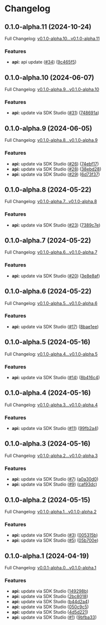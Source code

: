 # Changelog

## 0.1.0-alpha.11 (2024-10-24)

Full Changelog: [v0.1.0-alpha.10...v0.1.0-alpha.11](https://github.com/onmetal-dev/node/compare/v0.1.0-alpha.10...v0.1.0-alpha.11)

### Features

* **api:** api update ([#34](https://github.com/onmetal-dev/node/issues/34)) ([9c465f5](https://github.com/onmetal-dev/node/commit/9c465f5c6bddb311df82a9e12e8a46563b062970))

## 0.1.0-alpha.10 (2024-06-07)

Full Changelog: [v0.1.0-alpha.9...v0.1.0-alpha.10](https://github.com/onmetal-dev/node/compare/v0.1.0-alpha.9...v0.1.0-alpha.10)

### Features

* **api:** update via SDK Studio ([#31](https://github.com/onmetal-dev/node/issues/31)) ([748691a](https://github.com/onmetal-dev/node/commit/748691aac70de03fe88420a1f11a8b03255569ce))

## 0.1.0-alpha.9 (2024-06-05)

Full Changelog: [v0.1.0-alpha.8...v0.1.0-alpha.9](https://github.com/onmetal-dev/node/compare/v0.1.0-alpha.8...v0.1.0-alpha.9)

### Features

* **api:** update via SDK Studio ([#26](https://github.com/onmetal-dev/node/issues/26)) ([74ebf17](https://github.com/onmetal-dev/node/commit/74ebf175dd4b0d0f7d3d2fcb2359606f9d9c18a1))
* **api:** update via SDK Studio ([#28](https://github.com/onmetal-dev/node/issues/28)) ([38ebd28](https://github.com/onmetal-dev/node/commit/38ebd28861d30505fc491384a2eb80af3c4174e4))
* **api:** update via SDK Studio ([#29](https://github.com/onmetal-dev/node/issues/29)) ([6d73f37](https://github.com/onmetal-dev/node/commit/6d73f37ed517faff1f112869cd28f4364ba282a6))

## 0.1.0-alpha.8 (2024-05-22)

Full Changelog: [v0.1.0-alpha.7...v0.1.0-alpha.8](https://github.com/onmetal-dev/node/compare/v0.1.0-alpha.7...v0.1.0-alpha.8)

### Features

* **api:** update via SDK Studio ([#23](https://github.com/onmetal-dev/node/issues/23)) ([7389c7e](https://github.com/onmetal-dev/node/commit/7389c7ecf4827734fcf50a11b901459ff74a3410))

## 0.1.0-alpha.7 (2024-05-22)

Full Changelog: [v0.1.0-alpha.6...v0.1.0-alpha.7](https://github.com/onmetal-dev/node/compare/v0.1.0-alpha.6...v0.1.0-alpha.7)

### Features

* **api:** update via SDK Studio ([#20](https://github.com/onmetal-dev/node/issues/20)) ([3e8e8af](https://github.com/onmetal-dev/node/commit/3e8e8afe4f12e3a393c067e500493590a6e5e0ef))

## 0.1.0-alpha.6 (2024-05-22)

Full Changelog: [v0.1.0-alpha.5...v0.1.0-alpha.6](https://github.com/onmetal-dev/node/compare/v0.1.0-alpha.5...v0.1.0-alpha.6)

### Features

* **api:** update via SDK Studio ([#17](https://github.com/onmetal-dev/node/issues/17)) ([8bae1ee](https://github.com/onmetal-dev/node/commit/8bae1eee5d9002d131e8f497a88ae297030e9507))

## 0.1.0-alpha.5 (2024-05-16)

Full Changelog: [v0.1.0-alpha.4...v0.1.0-alpha.5](https://github.com/onmetal-dev/node/compare/v0.1.0-alpha.4...v0.1.0-alpha.5)

### Features

* **api:** update via SDK Studio ([#14](https://github.com/onmetal-dev/node/issues/14)) ([8b416c4](https://github.com/onmetal-dev/node/commit/8b416c460efb334b3e6d251534b90ec0fcdd57c2))

## 0.1.0-alpha.4 (2024-05-16)

Full Changelog: [v0.1.0-alpha.3...v0.1.0-alpha.4](https://github.com/onmetal-dev/node/compare/v0.1.0-alpha.3...v0.1.0-alpha.4)

### Features

* **api:** update via SDK Studio ([#11](https://github.com/onmetal-dev/node/issues/11)) ([99fb2a4](https://github.com/onmetal-dev/node/commit/99fb2a44afc189e027d602d3ce75bad123b08c4c))

## 0.1.0-alpha.3 (2024-05-16)

Full Changelog: [v0.1.0-alpha.2...v0.1.0-alpha.3](https://github.com/onmetal-dev/node/compare/v0.1.0-alpha.2...v0.1.0-alpha.3)

### Features

* **api:** update via SDK Studio ([#7](https://github.com/onmetal-dev/node/issues/7)) ([a0a30d0](https://github.com/onmetal-dev/node/commit/a0a30d037f199e564cfc593ef1fd1b9b131435a5))
* **api:** update via SDK Studio ([#9](https://github.com/onmetal-dev/node/issues/9)) ([caf93dc](https://github.com/onmetal-dev/node/commit/caf93dc024c7febbdaf68e8590b2972406abffa4))

## 0.1.0-alpha.2 (2024-05-15)

Full Changelog: [v0.1.0-alpha.1...v0.1.0-alpha.2](https://github.com/onmetal-dev/node/compare/v0.1.0-alpha.1...v0.1.0-alpha.2)

### Features

* **api:** update via SDK Studio ([#3](https://github.com/onmetal-dev/node/issues/3)) ([005315b](https://github.com/onmetal-dev/node/commit/005315b10290d4545e7693756aa2e2a122514419))
* **api:** update via SDK Studio ([#5](https://github.com/onmetal-dev/node/issues/5)) ([05b700e](https://github.com/onmetal-dev/node/commit/05b700edc2f13a3fd0e89c7cbdd97f3a0c69ec88))

## 0.1.0-alpha.1 (2024-04-19)

Full Changelog: [v0.0.1-alpha.0...v0.1.0-alpha.1](https://github.com/onmetal-dev/node/compare/v0.0.1-alpha.0...v0.1.0-alpha.1)

### Features

* **api:** update via SDK Studio ([149298b](https://github.com/onmetal-dev/node/commit/149298b0859664725ed693ac25da801890f6555e))
* **api:** update via SDK Studio ([2bc8018](https://github.com/onmetal-dev/node/commit/2bc8018ef3995d356c016bf6298372723ea2f5c3))
* **api:** update via SDK Studio ([b44d2a4](https://github.com/onmetal-dev/node/commit/b44d2a41a5d0f82b389830441b3d42ab30e1f0c1))
* **api:** update via SDK Studio ([050c9c5](https://github.com/onmetal-dev/node/commit/050c9c5f9f89afc719e14f10b5ff0d1115924e0f))
* **api:** update via SDK Studio ([4d5d221](https://github.com/onmetal-dev/node/commit/4d5d22193dbc961a865f12deefed0600e2a6b714))
* **api:** update via SDK Studio ([#1](https://github.com/onmetal-dev/node/issues/1)) ([9bfba33](https://github.com/onmetal-dev/node/commit/9bfba33148e12aab06569f81821dc91a92b8c0b7))

